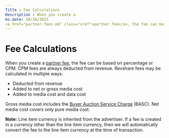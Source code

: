 ```yaml
---
Title : Fee Calculations
Description : When you create a
ms.date: 10/28/2023
<a href="partner-fees.md" class="xref">partner fee</a>, the fee can be
---
```



# Fee Calculations



When you create a
<a href="partner-fees.md" class="xref">partner fee</a>, the fee can be
based on percentage or CPM. CPM fees are always deducted from revenue.
Revshare fees may be calculated in multiple ways:

- Deducted from revenue
- Added to net or gross media cost
- Added to media cost and data cost

Gross media cost includes the
<a href="buyer-auction-service-charge-mechanics.md" class="xref">Buyer
Auction Service Charge</a> (BASC). Net media cost covers only pure media
cost.



<b>Note:</b> Line item currency is inherited
from the advertiser. If a fee is created in a currency other than the
line item currency, then we will automatically convert the fee to the
line item currency at the time of transaction.






